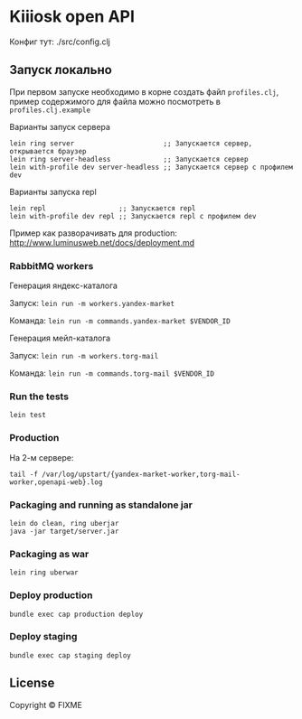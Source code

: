# Kiiiosk open API

Конфиг тут: ./src/config.clj

## Запуск локально
При первом запуске необходимо в корне создать файл `profiles.clj`, пример содержимого
для файла можно посмотреть в `profiles.clj.example`

Варианты запуск сервера
```
lein ring server                      ;; Запускается сервер, открывается браузер
lein ring server-headless             ;; Запускается сервер
lein with-profile dev server-headless ;; Запускается сервер с профилем dev
```

Варианты запуска repl
```
lein repl                  ;; Запускается repl
lein with-profile dev repl ;; Запускается repl с профилем dev
```

Пример как разворачивать для production: http://www.luminusweb.net/docs/deployment.md

### RabbitMQ workers

Генерация яндекс-каталога

Запуск:
`lein run -m workers.yandex-market`

Команда:
`lein run -m commands.yandex-market $VENDOR_ID`

Генерация мейл-каталога

Запуск:
`lein run -m workers.torg-mail`

Команда:
`lein run -m commands.torg-mail $VENDOR_ID`

### Run the tests

`lein test`

### Production

На 2-м сервере:

`tail -f /var/log/upstart/{yandex-market-worker,torg-mail-worker,openapi-web}.log`

### Packaging and running as standalone jar

```
lein do clean, ring uberjar
java -jar target/server.jar
```

### Packaging as war

`lein ring uberwar`

### Deploy production
`bundle exec cap production deploy `

### Deploy staging
`bundle exec cap staging deploy`

## License

Copyright ©  FIXME
